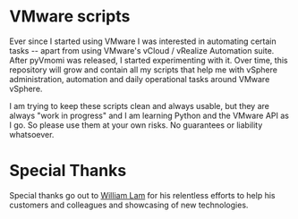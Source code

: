 # VMware scripts

Ever since I started using VMware I was interested in automating certain tasks -- apart from using VMware's vCloud / vRealize Automation suite. After pyVmomi was released, I started experimenting with it. Over time, this repository will grow and contain all my scripts that help me with vSphere administration, automation and daily operational tasks around VMware vSphere.

I am trying to keep these scripts clean and always usable, but they are always "work in progress" and I am learning Python and the VMware API as I go. So please use them at your own risks. No guarantees or liability whatsoever.

# Special Thanks

Special thanks go out to [William Lam](https://github.com/lamw/) for his relentless efforts to help his customers and colleagues and showcasing of new technologies.
